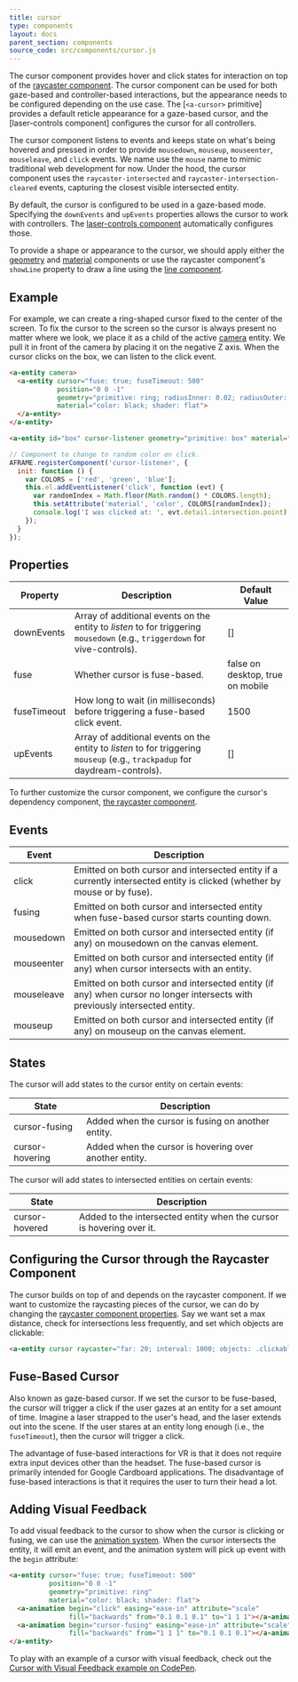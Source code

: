 ```yaml
---
title: cursor
type: components
layout: docs
parent_section: components
source_code: src/components/cursor.js
---
```


[a-cursor]: ../primitives/a-cursor.md
[laser-controls]: ./laser-controls.md
[raycaster]: ./raycaster.md

The cursor component provides hover and click states for interaction on top of
the [raycaster component][raycaster]. The cursor component can be used for
both gaze-based and controller-based interactions, but the appearance needs
to be configured depending on the use case. The [`<a-cursor>` primitive] provides
a default reticle appearance for a gaze-based cursor, and the [laser-controls
component] configures the cursor for all controllers.

The cursor component listens to events and keeps state on what's being hovered
and pressed in order to provide `mousedown`, `mouseup`, `mouseenter`,
`mouseleave`, and `click` events. We name use the `mouse` name to mimic
traditional web development for now. Under the hood, the cursor component uses
the `raycaster-intersected` and `raycaster-intersection-cleared` events,
capturing the closest visible intersected entity.

By default, the cursor is configured to be used in a gaze-based mode.
Specifying the `downEvents` and `upEvents` properties allows the cursor to work
with controllers.  The [laser-controls component][laser-controls] automatically
configures those.

[geometry]: ./geometry.md
[line]: ./line.md
[material]: ./material.md

To provide a shape or appearance to the cursor, we should apply either the
[geometry][geometry] and [material][material] components or use the raycaster
component's `showLine` property to draw a line using the [line
component][line].

## Example

[camera]: ./camera.md

For example, we can create a ring-shaped cursor fixed to the center of the
screen. To fix the cursor to the screen so the cursor is always present no
matter where we look, we place it as a child of the active [camera][camera]
entity. We pull it in front of the camera by placing it on the negative Z axis.
When the cursor clicks on the box, we can listen to the click event.

```html
<a-entity camera>
  <a-entity cursor="fuse: true; fuseTimeout: 500"
            position="0 0 -1"
            geometry="primitive: ring; radiusInner: 0.02; radiusOuter: 0.03"
            material="color: black; shader: flat">
  </a-entity>
</a-entity>

<a-entity id="box" cursor-listener geometry="primitive: box" material="color: blue"></a-entity>
```

```js
// Component to change to random color on click.
AFRAME.registerComponent('cursor-listener', {
  init: function () {
    var COLORS = ['red', 'green', 'blue'];
    this.el.addEventListener('click', function (evt) {
      var randomIndex = Math.floor(Math.random() * COLORS.length);
      this.setAttribute('material', 'color', COLORS[randomIndex]);
      console.log('I was clicked at: ', evt.detail.intersection.point);
    });
  }
});
```

## Properties

| Property    | Description                                                                                                                | Default Value                    |
|-------------|----------------------------------------------------------------------------------------------------------------------------|----------------------------------|
| downEvents  | Array of additional events on the entity to *listen* to for triggering `mousedown` (e.g., `triggerdown` for vive-controls).  | []                               |
| fuse        | Whether cursor is fuse-based.                                                                                              | false on desktop, true on mobile |
| fuseTimeout | How long to wait (in milliseconds) before triggering a fuse-based click event.                                             | 1500                             |
| upEvents    | Array of additional events on the entity to *listen* to for triggering `mouseup` (e.g., `trackpadup` for daydream-controls). | []                               |

To further customize the cursor component, we configure the cursor's dependency
component, [the raycaster component][raycaster].

## Events

| Event         | Description                                                                                                                 |
|---------------|-----------------------------------------------------------------------------------------------------------------------------|
| click         | Emitted on both cursor and intersected entity if a currently intersected entity is clicked (whether by mouse or by fuse).   |
| fusing        | Emitted on both cursor and intersected entity when fuse-based cursor starts counting down.                                  |
| mousedown     | Emitted on both cursor and intersected entity (if any) on mousedown on the canvas element.                                  |
| mouseenter    | Emitted on both cursor and intersected entity (if any) when cursor intersects with an entity.                               |
| mouseleave    | Emitted on both cursor and intersected entity (if any) when cursor no longer intersects with previously intersected entity. |
| mouseup       | Emitted on both cursor and intersected entity (if any) on mouseup on the canvas element.                                    |

## States

The cursor will add states to the cursor entity on certain events:

| State           | Description                                            |
|-----------------|--------------------------------------------------------|
| cursor-fusing   | Added when the cursor is fusing on another entity.     |
| cursor-hovering | Added when the cursor is hovering over another entity. |

The cursor will add states to intersected entities on certain events:

| State          | Description                                                          |
|----------------|----------------------------------------------------------------------|
| cursor-hovered | Added to the intersected entity when the cursor is hovering over it. |

## Configuring the Cursor through the Raycaster Component

[raycasterprops]: ./raycaster.md#properties

The cursor builds on top of and depends on the raycaster component. If we
want to customize the raycasting pieces of the cursor, we can do by changing
the [raycaster component properties][raycasterprops]. Say we want set a max
distance, check for intersections less frequently, and set which objects are
clickable:

```html
<a-entity cursor raycaster="far: 20; interval: 1000; objects: .clickable"></a-entity>
```

## Fuse-Based Cursor

Also known as gaze-based cursor. If we set the cursor to be fuse-based, the
cursor will trigger a click if the user gazes at an entity for a set amount of
time. Imagine a laser strapped to the user's head, and the laser extends out
into the scene. If the user stares at an entity long enough (i.e., the
`fuseTimeout`), then the cursor will trigger a click.

The advantage of fuse-based interactions for VR is that it does not require
extra input devices other than the headset. The fuse-based cursor is primarily
intended for Google Cardboard applications. The disadvantage of fuse-based
interactions is that it requires the user to turn their head a lot.

## Adding Visual Feedback

[animation]: ../core/animations.md

To add visual feedback to the cursor to show when the cursor is clicking or
fusing, we can use the [animation system][animation].  When the cursor
intersects the entity, it will emit an event, and the animation system will
pick up event with the `begin` attribute:

```html
<a-entity cursor="fuse: true; fuseTimeout: 500"
          position="0 0 -1"
          geometry="primitive: ring"
          material="color: black; shader: flat">
  <a-animation begin="click" easing="ease-in" attribute="scale"
               fill="backwards" from="0.1 0.1 0.1" to="1 1 1"></a-animation>
  <a-animation begin="cursor-fusing" easing="ease-in" attribute="scale"
               fill="backwards" from="1 1 1" to="0.1 0.1 0.1"></a-animation>
</a-entity>
```

[cursor-codepen]: http://codepen.io/anon/pen/dpmpJP

To play with an example of a cursor with visual feedback, check out the [Cursor
with Visual Feedback example on CodePen][cursor-codepen].
